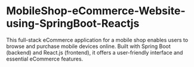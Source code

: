 # MobileShop-eCommerce-Website-using-SpringBoot-Reactjs
This full-stack eCommerce application for a mobile shop enables users to browse and purchase mobile devices online. Built with Spring Boot (backend) and React.js (frontend), it offers a user-friendly interface and essential eCommerce features.
